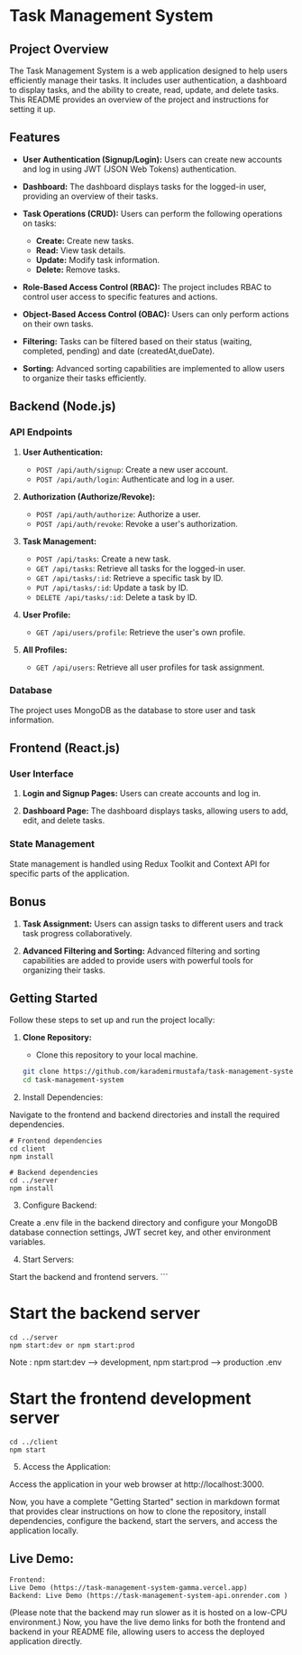 # Task Management System

## Project Overview

The Task Management System is a web application designed to help users efficiently manage their tasks. It includes user authentication, a dashboard to display tasks, and the ability to create, read, update, and delete tasks. This README provides an overview of the project and instructions for setting it up.

## Features

- **User Authentication (Signup/Login):** Users can create new accounts and log in using JWT (JSON Web Tokens) authentication.

- **Dashboard:** The dashboard displays tasks for the logged-in user, providing an overview of their tasks.

- **Task Operations (CRUD):** Users can perform the following operations on tasks:
  - **Create:** Create new tasks.
  - **Read:** View task details.
  - **Update:** Modify task information.
  - **Delete:** Remove tasks.

- **Role-Based Access Control (RBAC):** The project includes RBAC to control user access to specific features and actions.

- **Object-Based Access Control (OBAC):** Users can only perform actions on their own tasks.

- **Filtering:** Tasks can be filtered based on their status (waiting, completed, pending) and date (createdAt,dueDate).

- **Sorting:** Advanced sorting capabilities are implemented to allow users to organize their tasks efficiently.

## Backend  (Node.js)

### API Endpoints

1. **User Authentication:**
   - `POST /api/auth/signup`: Create a new user account.
   - `POST /api/auth/login`: Authenticate and log in a user.

2. **Authorization (Authorize/Revoke):**
   - `POST /api/auth/authorize`: Authorize a user.
   - `POST /api/auth/revoke`: Revoke a user's authorization.

3. **Task Management:**
   - `POST /api/tasks`: Create a new task.
   - `GET /api/tasks`: Retrieve all tasks for the logged-in user.
   - `GET /api/tasks/:id`: Retrieve a specific task by ID.
   - `PUT /api/tasks/:id`: Update a task by ID.
   - `DELETE /api/tasks/:id`: Delete a task by ID.
4. **User Profile:**
   - `GET /api/users/profile`: Retrieve the user's own profile.

5. **All Profiles:**
   - `GET /api/users`: Retrieve all user profiles for task assignment.

### Database

The project uses MongoDB as the database to store user and task information.


## Frontend  (React.js)

### User Interface

1. **Login and Signup Pages:** Users can create accounts and log in.

2. **Dashboard Page:** The dashboard displays tasks, allowing users to add, edit, and delete tasks.

### State Management

State management is handled using Redux Toolkit and Context API for specific parts of the application.

## Bonus 

1. **Task Assignment:** Users can assign tasks to different users and track task progress collaboratively.

2. **Advanced Filtering and Sorting:** Advanced filtering and sorting capabilities are added to provide users with powerful tools for organizing their tasks.



## Getting Started

Follow these steps to set up and run the project locally:

1. **Clone Repository:**
   - Clone this repository to your local machine.

   ```bash
   git clone https://github.com/karademirmustafa/task-management-system.git
   cd task-management-system
   ```
2. Install Dependencies:

Navigate to the frontend and backend directories and install the required dependencies.


    
    # Frontend dependencies
    cd client
    npm install

    # Backend dependencies
    cd ../server
    npm install
    
3. Configure Backend:

Create a .env file in the backend directory and configure your MongoDB database connection settings, JWT secret key, and other environment variables.

4. Start Servers:

Start the backend and frontend servers.
    ```
# Start the backend server
    cd ../server
    npm start:dev or npm start:prod
    
Note : npm start:dev --> development, npm start:prod --> production  .env

# Start the frontend development server
    cd ../client
    npm start
    

5. Access the Application:

Access the application in your web browser at http://localhost:3000.

Now, you have a complete "Getting Started" section in markdown format that provides clear instructions on how to clone the repository, install dependencies, configure the backend, start the servers, and access the application locally.

## Live Demo:

    Frontend:
    Live Demo (https://task-management-system-gamma.vercel.app)
    Backend: Live Demo (https://task-management-system-api.onrender.com ) 

(Please note that the backend may run slower as it is hosted on a low-CPU environment.)
Now, you have the live demo links for both the frontend and backend in your README file, allowing users to access the deployed application directly.


   
